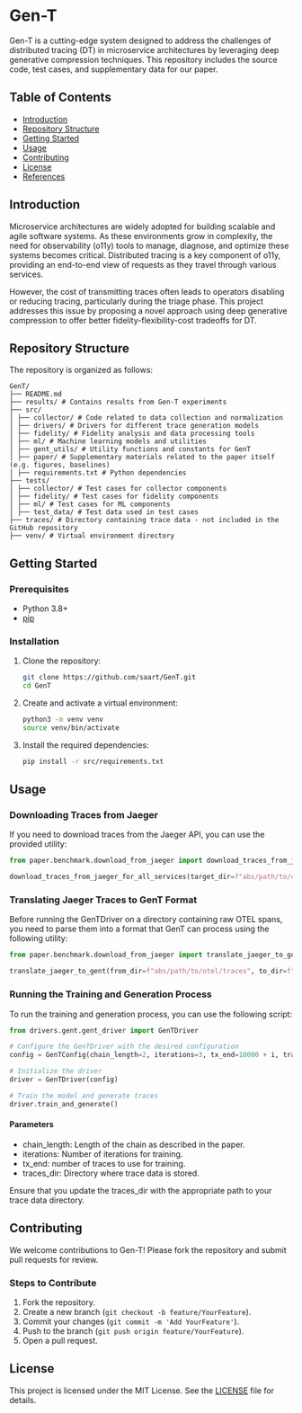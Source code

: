 # Gen-T

Gen-T is a cutting-edge system designed to address the challenges of distributed tracing (DT) in microservice architectures by leveraging deep generative compression techniques. 
This repository includes the source code, test cases, and supplementary data for our paper.

## Table of Contents

- [Introduction](#introduction)
- [Repository Structure](#repository-structure)
- [Getting Started](#getting-started)
- [Usage](#usage)
- [Contributing](#contributing)
- [License](#license)
- [References](#references)

## Introduction

Microservice architectures are widely adopted for building scalable and agile software systems. As these environments grow in complexity, the need for observability (o11y) tools to manage, diagnose, and optimize these systems becomes critical. Distributed tracing is a key component of o11y, providing an end-to-end view of requests as they travel through various services.

However, the cost of transmitting traces often leads to operators disabling or reducing tracing, particularly during the triage phase. This project addresses this issue by proposing a novel approach using deep generative compression to offer better fidelity-flexibility-cost tradeoffs for DT.

## Repository Structure

The repository is organized as follows:

```
GenT/
├── README.md
├── results/ # Contains results from Gen-T experiments
├── src/
│ ├── collector/ # Code related to data collection and normalization
│ ├── drivers/ # Drivers for different trace generation models
│ ├── fidelity/ # Fidelity analysis and data processing tools
│ ├── ml/ # Machine learning models and utilities
│ ├── gent_utils/ # Utility functions and constants for GenT
│ ├── paper/ # Supplementary materials related to the paper itself (e.g. figures, baselines)
│ ├── requirements.txt # Python dependencies
├── tests/
│ ├── collector/ # Test cases for collector components
│ ├── fidelity/ # Test cases for fidelity components
│ ├── ml/ # Test cases for ML components
│ ├── test_data/ # Test data used in test cases
├── traces/ # Directory containing trace data - not included in the GitHub repository
├── venv/ # Virtual environment directory
```


## Getting Started

### Prerequisites

- Python 3.8+
- [pip](https://pip.pypa.io/en/stable/installation/)

### Installation

1. Clone the repository:
    ```sh
    git clone https://github.com/saart/GenT.git
    cd GenT
    ```

2. Create and activate a virtual environment:
    ```sh
    python3 -m venv venv
    source venv/bin/activate
    ```

3. Install the required dependencies:
    ```sh
    pip install -r src/requirements.txt
    ```

## Usage

### Downloading Traces from Jaeger

If you need to download traces from the Jaeger API, you can use the provided utility:

```python
from paper.benchmark.download_from_jaeger import download_traces_from_jaeger_for_all_services

download_traces_from_jaeger_for_all_services(target_dir=f"abs/path/to/otel/traces", jaeger_url="http://localhost:16686")
```

### Translating Jaeger Traces to GenT Format
Before running the GenTDriver on a directory containing raw OTEL spans, you need to parse them into a format that GenT can process using the following utility:
```python
from paper.benchmark.download_from_jaeger import translate_jaeger_to_gent

translate_jaeger_to_gent(from_dir=f"abs/path/to/otel/traces", to_dir=f"abs/target/path/to/gent/traces")
```

### Running the Training and Generation Process
To run the training and generation process, you can use the following script:

```python
from drivers.gent.gent_driver import GenTDriver

# Configure the GenTDriver with the desired configuration
config = GenTConfig(chain_length=2, iterations=3, tx_end=10000 + i, traces_dir="path/to/traces_dir")

# Initialize the driver
driver = GenTDriver(config)

# Train the model and generate traces
driver.train_and_generate()
```

#### Parameters
* chain_length: Length of the chain as described in the paper.
* iterations: Number of iterations for training.
* tx_end: number of traces to use for training.
* traces_dir: Directory where trace data is stored.

Ensure that you update the traces_dir with the appropriate path to your trace data directory.


## Contributing

We welcome contributions to Gen-T! Please fork the repository and submit pull requests for review.

### Steps to Contribute

1. Fork the repository.
2. Create a new branch (`git checkout -b feature/YourFeature`).
3. Commit your changes (`git commit -m 'Add YourFeature'`).
4. Push to the branch (`git push origin feature/YourFeature`).
5. Open a pull request.

## License

This project is licensed under the MIT License. See the [LICENSE](LICENSE) file for details.

